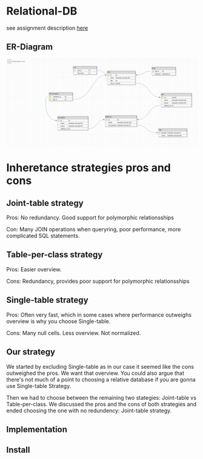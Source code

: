 # Relational-DB

see assignment description [here](01-relational-db.pdf)

## ER-Diagram

![image](Diagram/ER.png)

# Inheretance strategies pros and cons

## Joint-table strategy
Pros: No redundancy. Good support for polymorphic relationsships

Con: Many JOIN operations when queryring, poor performance, more complicated SQL statements.

## Table-per-class strategy
Pros: Easier overview.

Cons: Redundancy, provides poor support for polymorphic relationsships

## Single-table strategy
Pros: Often very fast, which in some cases where performance outweighs overview is why you choose Single-table.

Cons: Many null cells. Less overview. Not normalized.

## Our strategy

We started by excluding Single-table as in our case it seemed like the cons outweighed the pros. We want that overview. You could also argue that there's not much of a point to choosing a relative database if you are gonna use Single-table Strategy. 

Then we had to choose between the remaining two stategies: Joint-table vs Table-per-class.
We discussed the pros and the cons of both strategies and ended choosing the one with no redundency: Joint-table strategy.
## Implementation


## Install
